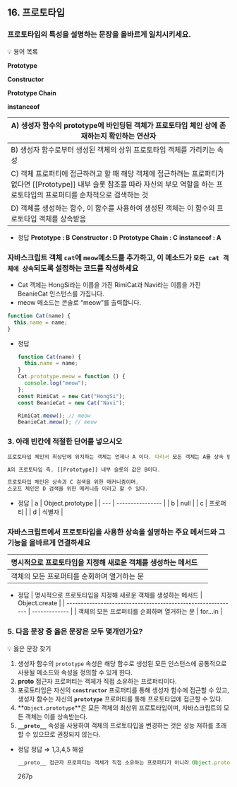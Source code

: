 ## 16. 프로토타입

### 프로토타입의 특성을 설명하는 문장을 올바르게 일치시키세요.

<aside>
💡 용어 목록

**Prototype**

**Constructor**

**Prototype Chain**

**instanceof**

</aside>

| A) 생성자 함수의 prototype에 바인딩된 객체가 프로토타입 체인 상에 존재하는지 확인하는 연산자                                                                                            |
| --------------------------------------------------------------------------------------------------------------------------------------------------------------------------------------- |
| B) 생성자 함수로부터 생성된 객체의 상위 프로토타입 객체를 가리키는 속성                                                                                                                 |
| C) 객체 프로퍼티에 접근하려고 할 때 해당 객체에 접근하려는 프로퍼티가 없다면 [[Prototype]] 내부 슬롯 참조를 따라 자신의 부모 역할을 하는 프로토타입의 프로퍼티를 순차적으로 검색하는 것 |
| D) 객체를 생성하는 함수, 이 함수를 사용하여 생성된 객체는 이 함수의 프로토타입 객체를 상속받음                                                                                          |

- 정답
  **Prototype : B**
  **Constructor : D**
  **Prototype Chain : C**
  **instanceof : A**

### 자바스크립트 객체 `cat`에 `meow`메소드를 추가하고, 이 메소드가 `모든 cat 객체에 상속`되도록 설정하는 코드를 작성하세요

- Cat 객체는 HongSi라는 이름을 가진 RimiCat과 Navi라는 이름을 가진 BeanieCat 인스턴스를 가집니다.
- meow 메소드는 콘솔로 “meow”를 출력합니다.

```jsx
function Cat(name) {
  this.name = name;
}
```

- 정답

  ```jsx
  function Cat(name) {
    this.name = name;
  }
  Cat.prototype.meow = function () {
    console.log("meow");
  };
  const RimiCat = new Cat("HongSi");
  const BeanieCat = new Cat("Navi");

  RimiCat.meow(); // meow
  BeanieCat.meow(); // meow
  ```

### 3. 아래 빈칸에 적절한 단어를 넣으시오

```jsx
프로토타입 체인의 최상단에 위치하는 객체는 언제나 A 이다. 따라서 모든 객체는 A를 상속 받는다. A를 프로토타입 체인의 종점 (end of prototype chain)이라 한다.

A의 프로토타입 즉, [[Prototype]] 내부 슬롯의 값은 B이다.

프로토타입 체인은 상속과 C 검색을 위한 매커니즘이며,
스코프 체인은 D 검색을 위한 메커니즘 이라고 할 수 있다.
```

- 정답
  | a | Object.prototype |
  | --- | ---------------- |
  | b | null |
  | c | 프로퍼티 |
  | d | 식별자 |

### **자바스크립트에서 프로토타입을 사용한 상속을 설명하는 주요 메서드와 그 기능을 올바르게 연결하세요**

| 명시적으로 프로토타입을 지정해 새로운 객체를 생성하는 메서드 |     |
| ------------------------------------------------------------ | --- |
| 객체의 모든 프로퍼티를 순회하며 열거하는 문                  |     |

- 정답
  | 명시적으로 프로토타입을 지정해 새로운 객체를 생성하는 메서드 | Object.create |
  | ------------------------------------------------------------ | ------------- |
  | 객체의 모든 프로퍼티를 순회하며 열거하는 문 | for…in |

### 5. 다음 문장 중 옳은 문장은 모두 몇개인가요?

<aside>
💡 옳은 문장 찾기

1. 생성자 함수의 `prototype` 속성은 해당 함수로 생성된 모든 인스턴스에 공통적으로 사용될 메소드와 속성을 정의할 수 있게 한다.
2. **proto** 접근자 프로퍼티는 객체가 직접 소유하는 프로퍼티이다.
3. 포로토타입은 자신의 **`constructor`** 프로퍼티를 통해 생성자 함수에 접근할 수 있고, 생성자 함수는 자신의 **`prototype`** 프로퍼티를 통해 프로토타입에 접근할 수 있다.
4. **`Object.prototype`**은 모든 객체의 최상위 프로토타입이며, 자바스크립트의 모든 객체는 이를 상속받는다.
5. **`__proto__`** 속성을 사용하여 객체의 프로토타입을 변경하는 것은 성능 저하를 초래할 수 있으므로 권장되지 않는다.
</aside>

- 정답
  정답 ⇒ 1,3,4,5
  해설
  ```jsx
  __proto__ 접근자 프로퍼티는 객체가 직접 소유하는 프로퍼티가 아니라 Object.prototype의 프로퍼티이다. 모든 객체는 상속을 통해 Object.property.__proto__접근자 프로퍼티를 사용할 수 있다.
  ```
  267p

